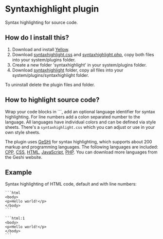 Syntaxhighlight plugin
======================

Syntax highlighting for source code.

How do I install this?
----------------------
1. Download and install [Yellow](https://github.com/markseu/yellowcms/).  
2. Download [syntaxhighlight.css](syntaxhighlight.css?raw=true) and [syntaxhighlight.php](syntaxhighlight.php?raw=true), copy both files into your system/plugins folder.  
3. Create a new folder 'syntaxhighlight' in your system/plugins folder.  
4. Download [syntaxhighlight](syntaxhighlight) folder, copy all files into your system/plugins/syntaxhighlight folder.

To uninstall delete the plugin files and folder.

How to highlight source code?
-----------------------------
Wrap your code blocks in \`\`\`, add an optional language identifier for syntax highlighting. For line numbers add a colon separated number to the language. All languages have individual colors and can be defined via style sheets. There's a `syntaxhighlight.css` which you can adjust or use in your own style sheets.

The plugin uses [GeSHi](http://qbnz.com/highlighter/) for syntax highlighting, which supports about 200 markup and programming languages. The following languages are included: [CPP](http://en.wikipedia.org/wiki/C++), [CSS](http://en.wikipedia.org/wiki/CSS), [HTML](http://en.wikipedia.org/wiki/HTML), [JavaScript](http://en.wikipedia.org/wiki/JavaScript), [PHP](http://en.wikipedia.org/wiki/PHP). You can download more languages from the Geshi website.

Example
-------
Syntax highlighting of HTML code, default and with line numbers:

    ```html
    <body>
    <p>Hello world!</p>
    </body>
    ```
    
    ```html:1
    <body>
    <p>Hello world!</p>
    </body>
    ```